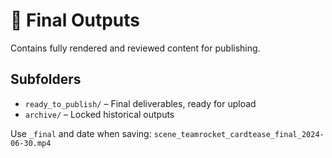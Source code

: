 # 📁 Final Outputs

Contains fully rendered and reviewed content for publishing.

## Subfolders

- `ready_to_publish/` – Final deliverables, ready for upload
- `archive/` – Locked historical outputs

Use `_final` and date when saving:
`scene_teamrocket_cardtease_final_2024-06-30.mp4`
